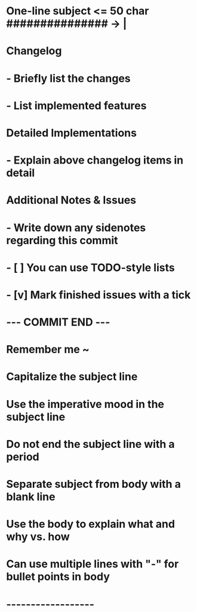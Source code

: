 # One-line subject <= 50 char ############### -> |

Changelog
======
# - Briefly list the changes
# - List implemented features

Detailed Implementations
======
# - Explain above changelog items in detail

Additional Notes & Issues
======
# - Write down any sidenotes regarding this commit
# - [ ] You can use TODO-style lists
# - [v] Mark finished issues with a tick

# --- COMMIT END ---
# Remember me ~
#   Capitalize the subject line
#   Use the imperative mood in the subject line
#   Do not end the subject line with a period
#   Separate subject from body with a blank line
#   Use the body to explain what and why vs. how
#   Can use multiple lines with "-" for bullet points in body
# ------------------
